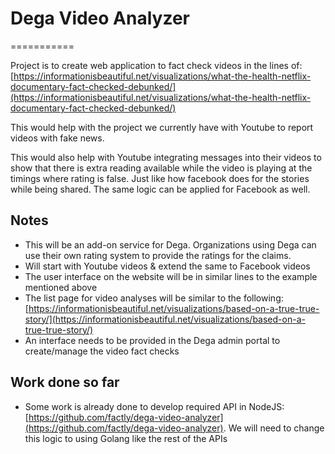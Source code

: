 # Dega Video Analyzer
===========

Project is to create web application to fact check videos in the lines of: [https://informationisbeautiful.net/visualizations/what-the-health-netflix-documentary-fact-checked-debunked/](https://informationisbeautiful.net/visualizations/what-the-health-netflix-documentary-fact-checked-debunked/)

This would help with the project we currently have with Youtube to report videos with fake news. 

This would also help with Youtube integrating messages into their videos to show that there is extra reading available while the video is playing at the timings where rating is false. Just like how facebook does for the stories while being shared. The same logic can be applied for Facebook as well.

## Notes
 - This will be an add-on service for Dega. Organizations using Dega can use their own rating system to provide the ratings for the claims.
 - Will start with Youtube videos & extend the same to Facebook videos
 - The user interface on the website will be in similar lines to the example mentioned above
 - The list page for video analyses will be similar to the following: [https://informationisbeautiful.net/visualizations/based-on-a-true-true-story/](https://informationisbeautiful.net/visualizations/based-on-a-true-true-story/)
 - An interface needs to be provided in the Dega admin portal to create/manage the video fact checks

## Work done so far

 - Some work is already done to develop required API in NodeJS: [https://github.com/factly/dega-video-analyzer](https://github.com/factly/dega-video-analyzer). We will need to change this logic to using Golang like the rest of the APIs